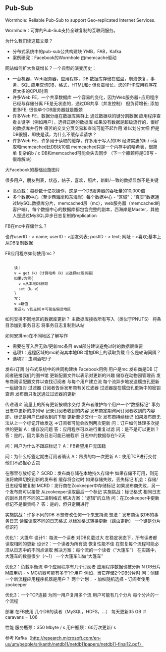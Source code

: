 ## Pub-Sub

Wormhole: Reliable Pub-Sub to support Geo-replicated Internet Services.

Wormhole：可靠的Pub-Sub支持全球复制的互联网服务。

为什么我们读这篇文章？

* 分布式系统中的pub-sub公共构建块
    YMB，FAB，Kafka
* 案例研究：Facebook的Wormhole
    由memcache驱动

网站如何扩大负载增长？一个典型的演变历史：

* 一台机器，Web服务器，应用程序，DB
     数据库存储在磁盘，崩溃恢复，事务，SQL
     应用查询DB，格式，HTML和c
     但负载增长，您的PHP应用程序花费太多的CPU时间
* 许多Web FE，一个共享数据库
     一个容易的变化，因为Web服务器+应用程序已经与存储分离
     FE是无状态的，通过DB共享（并发控制）
     但负荷增长; 添加更多FE; 很快单个DB服务器就是瓶颈
* 许多Web FE，数据分组在数据库集群上
     通过数据块的键分割数据
       应用程序查看关键字（例如用户），选择正确的数据库
     如果没有数据是超级流行的，很好的数据库并行性
     痛苦的交叉分页交易和查询可能不起作用
       难以划分太细
     但是DB很慢，即使是读，为什么不缓存读请求？
* 许多Web FE，许多用于读取的缓存，许多用于写入的DB
     经济实惠的b / c读取和memcached比DB快10倍
       memcached只是一个内存中的哈希表，很简单
     复杂的b / c DB和memcached可能会失去同步
     （下一个瓶颈将是DB写 - 很难解决）

大Facebook的基础设施图片

很多用户，朋友列表，状态，帖子，喜欢，照片，新鲜/一致的数据显然不是关键

* 高负载：每秒数十亿次操作，这是一个DB服务器的吞吐量的10,000倍
* 多个数据中心（至少西海岸和东海岸）每个数据中心 - “区域”：“真实”数据通过MySQL数据库分片，memcached层（mc），web服务器（memcached的客户端），每个数据中心的数据库都包含完整的副本，西海岸是Master，其他人是通过MySQL异步日志复制的replication

FB在mc中存储什么？

也许userID  - > name; userID  - >朋友列表; postID  - > text; 网址 - >喜欢;基本上从DB复制数据

FB应用程序如何使用mc？
```

	读：
    v = get（k）（计算哈希（k）以选择mc服务器）
    如果v为零{
      v =从本地DB获取
      set（k，v）
    }
    写：
    v =新值
    发送k，v到主DB＃可能在偏远地区

```

如何安排不同地区的数据库更新？
  主数据库接收所有写入（类似于PNUTS）
  将条目添加到事务日志
  将事务日志复制到从站

如何安排mc在不同地区了解写作

* 需要在写入后无效/更新mc条目
    eval部分建议避免过时的数据很重要
* 选项1：远程区域的mc轮询其本地DB
     增加DB上的读取负载
     什么是轮询间隔？
* 选项2：虫洞酒吧/子

发布/订阅
  分布式系统中的共同构建块
  Facebook用例
    用户是mc
    发布商是DB
  订阅者链接我们的图书馆
    更新配置文件以表示对更新的兴趣
    储存在动物园管理员
  发布商阅读配置文件以查找订阅者
    与每个用户建立流
    每个流异步地发送蠕虫孔更新
      一组键值对
  过滤器
    订阅者告诉发布商有关过滤器
    过滤器是在蠕虫孔更新中的密钥查询
    发布商只发送通过过滤器的更新

传递语义
  流量上的所有更新按顺序交付
  发布者维护每个用户一个“数据标记”
    事务日志中更新的序列号
    记录订阅者收到的内容
  发布商定期询问订阅者收到的内容
    即，标记是用户已经收到的下限
  更新至少交付一次
    发布商持续标记
    如果发布商无法从上一个标记开始发送
    =>订阅者可能会收到两次更新
  问：订户如何处理多次提供的更新
    A：缓存没问题
    答：应用程序可以进行重复过滤
  问：是不是可以更新？
    答：是的，因为事务日志可能已被截断
       日志中的数据存在1-2天
       
问：用户为什么不跟踪标记？
   A：FB希望用户无国籍

问：为什么标签定期由订阅者确认
   A：昂贵的每一次更新
   A：使用TCP进行交付
     他们不必担心丢包

在哪里存放标记？
  SCRD：发布商存储在本地持久存储中
    如果存储不可用，则无法将故障切换到新的发布者
       缓存将会过时
    如果存储失败，丢失标记
    机会：存储/日志经常被复制
  MCRD：发行商在Zookeeper中存储标记
    如果发布商失败，另一个发布商可以接管
    从zookeeper读取最后一个标记
    实施挑战：标记格式
      相同日志的副本具有不同的二进制格式
      解决方案：“逻辑”的立场
  问：在Zookeeper中更新标记不是很贵吗？
    答：是的，但只定期进行

实施挑战：许多不同的DB
  不想修改任何一个来支持流
  想法：发布商读取DB的事务日志
    读库读取不同的日志格式
    以标准格式转换更新（蠕虫更新）
    一个键是分片标识符

优化1：大篷车
  设计1：每流一个读者
    对DB负载过大
    在稳定状态下，所有读者都读取相同的更新
  设计2：一个读者为所有流
    恢复性能不佳
    在恢复每个流程可能必须从日志中的不同点读取
  解决方案：每个流的一个读者（“大篷车”）
    在实践中，大篷车的数量很少（〜1）
    一个大篷车叫做“大篷车”
    
优化2：负载平衡流
  单个应用程序有几个订阅者
    应用程序数据也被分解
    N DB分片
    M应用机
    - > MC机器可能有多于1个用户
       例如，当它存储2个DB分片时
    问：创建一个新流程应用程序机器是用户？ 
  两个计划：
    - 加权随机选择
    - 订阅者使用zookeeper

优化3：一个TCP连接
  为同一用户复用多个流
  用户可能有几个分片
  每个分片的一个流程

部署
  在FB使用
  几个DB的读者（MySQL，HDFS，...）
  每天更新35 GB
  ＃caravans = 1.06    

性能
  服务瓶颈：350 Mbyte / s
  用户瓶颈：60万次更新/ s

参考
  Kafka（http://research.microsoft.com/en-us/um/people/srikanth/netdb11/netdb11papers/netdb11-final12.pdf）

